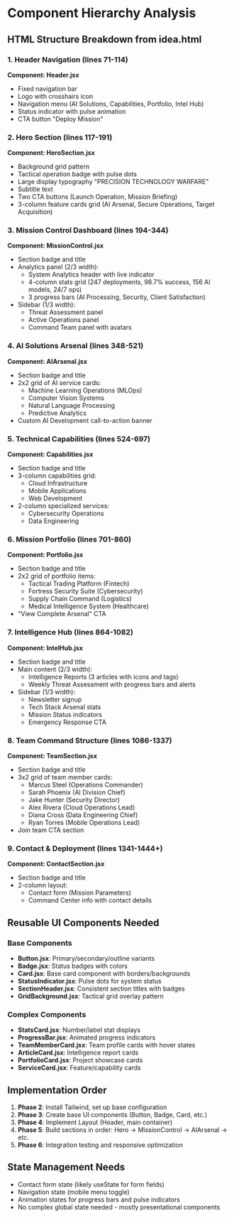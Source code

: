 # Component Hierarchy Analysis

## HTML Structure Breakdown from idea.html

### 1. Header Navigation (lines 71-114)
**Component: Header.jsx**
- Fixed navigation bar
- Logo with crosshairs icon
- Navigation menu (AI Solutions, Capabilities, Portfolio, Intel Hub)
- Status indicator with pulse animation
- CTA button "Deploy Mission"

### 2. Hero Section (lines 117-191)
**Component: HeroSection.jsx**
- Background grid pattern
- Tactical operation badge with pulse dots
- Large display typography "PRECISION TECHNOLOGY WARFARE"
- Subtitle text
- Two CTA buttons (Launch Operation, Mission Briefing)
- 3-column feature cards grid (AI Arsenal, Secure Operations, Target Acquisition)

### 3. Mission Control Dashboard (lines 194-344)
**Component: MissionControl.jsx**
- Section badge and title
- Analytics panel (2/3 width):
  - System Analytics header with live indicator
  - 4-column stats grid (247 deployments, 98.7% success, 156 AI models, 24/7 ops)
  - 3 progress bars (AI Processing, Security, Client Satisfaction)
- Sidebar (1/3 width):
  - Threat Assessment panel
  - Active Operations panel  
  - Command Team panel with avatars

### 4. AI Solutions Arsenal (lines 348-521)
**Component: AIArsenal.jsx**
- Section badge and title
- 2x2 grid of AI service cards:
  - Machine Learning Operations (MLOps)
  - Computer Vision Systems
  - Natural Language Processing
  - Predictive Analytics
- Custom AI Development call-to-action banner

### 5. Technical Capabilities (lines 524-697)
**Component: Capabilities.jsx**
- Section badge and title
- 3-column capabilities grid:
  - Cloud Infrastructure
  - Mobile Applications
  - Web Development
- 2-column specialized services:
  - Cybersecurity Operations
  - Data Engineering

### 6. Mission Portfolio (lines 701-860)
**Component: Portfolio.jsx**
- Section badge and title
- 2x2 grid of portfolio items:
  - Tactical Trading Platform (Fintech)
  - Fortress Security Suite (Cybersecurity)
  - Supply Chain Command (Logistics)
  - Medical Intelligence System (Healthcare)
- "View Complete Arsenal" CTA

### 7. Intelligence Hub (lines 864-1082)
**Component: IntelHub.jsx**
- Section badge and title
- Main content (2/3 width):
  - Intelligence Reports (3 articles with icons and tags)
  - Weekly Threat Assessment with progress bars and alerts
- Sidebar (1/3 width):
  - Newsletter signup
  - Tech Stack Arsenal stats
  - Mission Status indicators
  - Emergency Response CTA

### 8. Team Command Structure (lines 1086-1337)
**Component: TeamSection.jsx**
- Section badge and title
- 3x2 grid of team member cards:
  - Marcus Steel (Operations Commander)
  - Sarah Phoenix (AI Division Chief)
  - Jake Hunter (Security Director)
  - Alex Rivera (Cloud Operations Lead)
  - Diana Cross (Data Engineering Chief)
  - Ryan Torres (Mobile Operations Lead)
- Join team CTA section

### 9. Contact & Deployment (lines 1341-1444+)
**Component: ContactSection.jsx**
- Section badge and title
- 2-column layout:
  - Contact form (Mission Parameters)
  - Command Center info with contact details

## Reusable UI Components Needed

### Base Components
- **Button.jsx**: Primary/secondary/outline variants
- **Badge.jsx**: Status badges with colors
- **Card.jsx**: Base card component with borders/backgrounds
- **StatusIndicator.jsx**: Pulse dots for system status
- **SectionHeader.jsx**: Consistent section titles with badges
- **GridBackground.jsx**: Tactical grid overlay pattern

### Complex Components
- **StatsCard.jsx**: Number/label stat displays
- **ProgressBar.jsx**: Animated progress indicators
- **TeamMemberCard.jsx**: Team profile cards with hover states
- **ArticleCard.jsx**: Intelligence report cards
- **PortfolioCard.jsx**: Project showcase cards
- **ServiceCard.jsx**: Feature/capability cards

## Implementation Order
1. **Phase 2**: Install Tailwind, set up base configuration
2. **Phase 3**: Create base UI components (Button, Badge, Card, etc.)
3. **Phase 4**: Implement Layout (Header, main container)
4. **Phase 5**: Build sections in order: Hero → MissionControl → AIArsenal → etc.
5. **Phase 6**: Integration testing and responsive optimization

## State Management Needs
- Contact form state (likely useState for form fields)
- Navigation state (mobile menu toggle)
- Animation states for progress bars and pulse indicators
- No complex global state needed - mostly presentational components